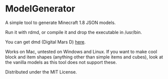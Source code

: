 ModelGenerator
==============

A simple tool to generate Minecraft 1.8 JSON models.

Run it with rdmd, or compile it and drop the executable in /usr/bin.

You can get dmd (Digital Mars D) [here](http://dlang.org/download.html).

Works on Mac, untested on Windows and Linux. If you want to make cool block and item shapes (anything other than simple items and cubes), look at the vanilla models as this tool does not support these.

Distributed under the MIT License.
